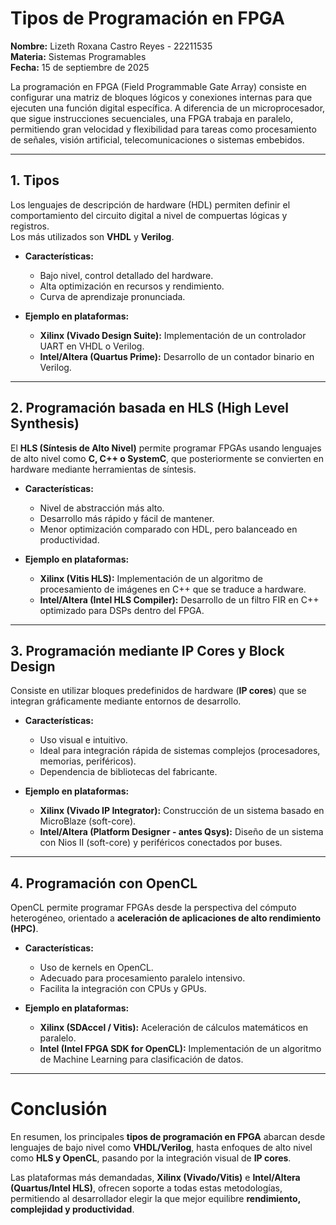 # Tipos de Programación en FPGA

**Nombre:** Lizeth Roxana Castro Reyes - 22211535  
**Materia:** Sistemas Programables  
**Fecha:** 15 de septiembre de 2025  

La programación en FPGA (Field Programmable Gate Array) consiste en configurar una matriz de bloques lógicos y conexiones internas para que ejecuten una función digital específica. A diferencia de un microprocesador, que sigue instrucciones secuenciales, una FPGA trabaja en paralelo, permitiendo gran velocidad y flexibilidad para tareas como procesamiento de señales, visión artificial, telecomunicaciones o sistemas embebidos.

---

## 1. Tipos

Los lenguajes de descripción de hardware (HDL) permiten definir el comportamiento del circuito digital a nivel de compuertas lógicas y registros.  
Los más utilizados son **VHDL** y **Verilog**.  

- **Características:**
  - Bajo nivel, control detallado del hardware.
  - Alta optimización en recursos y rendimiento.
  - Curva de aprendizaje pronunciada.

- **Ejemplo en plataformas:**
  - **Xilinx (Vivado Design Suite):** Implementación de un controlador UART en VHDL o Verilog.
  - **Intel/Altera (Quartus Prime):** Desarrollo de un contador binario en Verilog.

---

## 2. Programación basada en HLS (High Level Synthesis)

El **HLS (Síntesis de Alto Nivel)** permite programar FPGAs usando lenguajes de alto nivel como **C, C++ o SystemC**, que posteriormente se convierten en hardware mediante herramientas de síntesis.

- **Características:**
  - Nivel de abstracción más alto.
  - Desarrollo más rápido y fácil de mantener.
  - Menor optimización comparado con HDL, pero balanceado en productividad.

- **Ejemplo en plataformas:**
  - **Xilinx (Vitis HLS):** Implementación de un algoritmo de procesamiento de imágenes en C++ que se traduce a hardware.
  - **Intel/Altera (Intel HLS Compiler):** Desarrollo de un filtro FIR en C++ optimizado para DSPs dentro del FPGA.

---

## 3. Programación mediante IP Cores y Block Design

Consiste en utilizar bloques predefinidos de hardware (**IP cores**) que se integran gráficamente mediante entornos de desarrollo.

- **Características:**
  - Uso visual e intuitivo.
  - Ideal para integración rápida de sistemas complejos (procesadores, memorias, periféricos).
  - Dependencia de bibliotecas del fabricante.

- **Ejemplo en plataformas:**
  - **Xilinx (Vivado IP Integrator):** Construcción de un sistema basado en MicroBlaze (soft-core).
  - **Intel/Altera (Platform Designer - antes Qsys):** Diseño de un sistema con Nios II (soft-core) y periféricos conectados por buses.

---

## 4. Programación con OpenCL

OpenCL permite programar FPGAs desde la perspectiva del cómputo heterogéneo, orientado a **aceleración de aplicaciones de alto rendimiento (HPC)**.

- **Características:**
  - Uso de kernels en OpenCL.
  - Adecuado para procesamiento paralelo intensivo.
  - Facilita la integración con CPUs y GPUs.

- **Ejemplo en plataformas:**
  - **Xilinx (SDAccel / Vitis):** Aceleración de cálculos matemáticos en paralelo.
  - **Intel (Intel FPGA SDK for OpenCL):** Implementación de un algoritmo de Machine Learning para clasificación de datos.

---

# Conclusión

En resumen, los principales **tipos de programación en FPGA** abarcan desde lenguajes de bajo nivel como **VHDL/Verilog**, hasta enfoques de alto nivel como **HLS y OpenCL**, pasando por la integración visual de **IP cores**.  

Las plataformas más demandadas, **Xilinx (Vivado/Vitis)** e **Intel/Altera (Quartus/Intel HLS)**, ofrecen soporte a todas estas metodologías, permitiendo al desarrollador elegir la que mejor equilibre **rendimiento, complejidad y productividad**.

